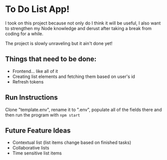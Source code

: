# To Do List App!

I took on this project because not only do I think it will be useful, I also want to strengthen my Node knowledge and derust after taking a break from coding for a while. 

The project is slowly unraveling but it ain't done yet!

## Things that need to be done:

- Frontend... like all of it
- Creating list elements and fetching them based on user's id
- Refresh tokens

## Run Instructions

Clone "template.env", rename it to ".env", populate all of the fields there and then run the program with `npm start`

## Future Feature Ideas
- Contextual list (list items change based on finished tasks)
- Collaborative lists
- Time sensitive list items
